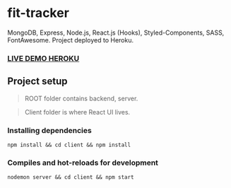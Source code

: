 # fit-tracker

MongoDB, Express, Node.js, React.js (Hooks), Styled-Components, SASS, FontAwesome.
Project deployed to Heroku.

### [LIVE DEMO HEROKU](https://fit-tracker-mrf.herokuapp.com/)


## Project setup


 > ROOT folder contains backend, server. 

 > Client folder is where React UI lives.


### Installing dependencies


```
npm install && cd client && npm install
```


### Compiles and hot-reloads for development


```
nodemon server && cd client && npm start
```
